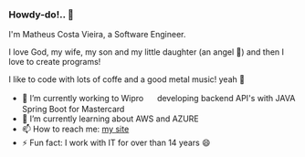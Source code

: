 ### Howdy-do!.. 👋

I'm Matheus Costa Vieira, a Software Engineer.

I love God, my wife, my son and my little daughter (an angel 👼) and then I love to create programs!

I like to code with lots of coffe and a good metal music! yeah 🤘


- 🔭 I’m currently working to Wipro <img src="https://www.wipro.com/content/dam/nexus/en/brand/Wipro-Logo-w88X70h-Px.png" width="16" height="16" /> developing backend API's with JAVA Spring Boot for Mastercard <img src="https://www.mastercard.us/content/dam/public/mastercardcom/mea/za/logos/mc-logo-52.svg" width="16" height="16" />
- 🌱 I’m currently learning about AWS and AZURE
- 📫 How to reach me: [my site](https://matheus-vieira.github.io)
- ⚡ Fun fact: I work with IT for over than 14 years 😄

<!--
**matheus-vieira/matheus-vieira** is a ✨ _special_ ✨ repository because its `README.md` (this file) appears on your GitHub profile.

Here are some ideas to get you started:

- 🔭 I’m currently working on ...
- 🌱 I’m currently learning ...
- 👯 I’m looking to collaborate on ...
- 🤔 I’m looking for help with ...
- 💬 Ask me about ...
- 📫 How to reach me: ...
- 😄 Pronouns: ...
- ⚡ Fun fact: ...
-->
